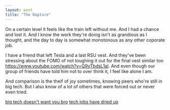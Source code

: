 ```yaml
---
layout: post
title: "The Rapture"
---
```


On a certain level it feels like the train left without me. And I had a chance and lost it. And I know the work they're doing isn't as grandious as I thought, and the day to day is somewhat monotonous as any other coporate job.

I have a friend that left Tesla and a last RSU vest. And they've been stressing about the FOMO of not toughing it out for the final vest similar too https://www.youtube.com/watch?v=Q9yTbdsL1aI. And even though our group of friends have told him not to over think it, I feel like alone I am.

And comparison is the theif of joy sometimes, knowing peers who're still in big tech. But I also know of a lot of others that were forced out or never even tried.

[big tech doesn't want you bro](https://www.instagram.com/p/C2if6nWSt7V/)
[tech jobs have dried up](https://www.instagram.com/p/DAUjcsOSJUd/)